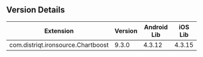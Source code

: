 ## Version Details

| Extension | Version | Android Lib | iOS Lib |
| --- | --- | --- | --- |
| com.distriqt.ironsource.Chartboost | 9.3.0 | 4.3.12 | 4.3.15 |
